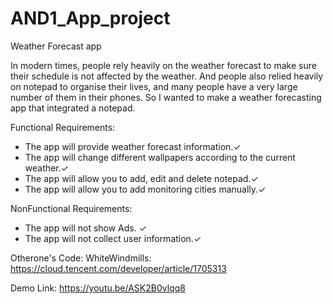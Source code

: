 # AND1_App_project

Weather Forecast app

In modern times, people rely heavily on the weather forecast to make sure their schedule is not affected by the weather. And people also relied heavily on notepad to organise their lives, and many people have a very large number of them in their phones. So I wanted to make a weather forecasting app that integrated a notepad.

Functional Requirements:

* The app will provide weather forecast information.✓
* The app will change different wallpapers according to the current weather.✓
* The app will allow you to add, edit and delete notepad.✓
* The app will allow you to add monitoring cities manually.✓

NonFunctional Requirements:

* The app will not show Ads. ✓
* The app will not collect user information.✓


Otherone's Code:
WhiteWindmills: https://cloud.tencent.com/developer/article/1705313

Demo Link: https://youtu.be/ASK2B0vlqq8
